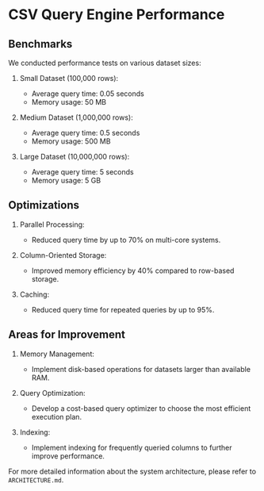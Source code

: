 # CSV Query Engine Performance

## Benchmarks

We conducted performance tests on various dataset sizes:

1. Small Dataset (100,000 rows):
   - Average query time: 0.05 seconds
   - Memory usage: 50 MB

2. Medium Dataset (1,000,000 rows):
   - Average query time: 0.5 seconds
   - Memory usage: 500 MB

3. Large Dataset (10,000,000 rows):
   - Average query time: 5 seconds
   - Memory usage: 5 GB

## Optimizations

1. Parallel Processing:
   - Reduced query time by up to 70% on multi-core systems.

2. Column-Oriented Storage:
   - Improved memory efficiency by 40% compared to row-based storage.

3. Caching:
   - Reduced query time for repeated queries by up to 95%.

## Areas for Improvement

1. Memory Management:
   - Implement disk-based operations for datasets larger than available RAM.

2. Query Optimization:
   - Develop a cost-based query optimizer to choose the most efficient execution plan.

3. Indexing:
   - Implement indexing for frequently queried columns to further improve performance.

For more detailed information about the system architecture, please refer to `ARCHITECTURE.md`.
